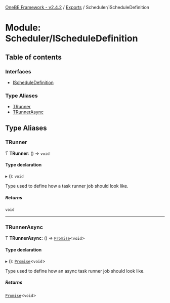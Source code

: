 [OneBE Framework - v2.4.2](../README.md) / [Exports](../modules.md) / Scheduler/IScheduleDefinition

# Module: Scheduler/IScheduleDefinition

## Table of contents

### Interfaces

- [IScheduleDefinition](../interfaces/Scheduler_IScheduleDefinition.IScheduleDefinition.md)

### Type Aliases

- [TRunner](Scheduler_IScheduleDefinition.md#trunner)
- [TRunnerAsync](Scheduler_IScheduleDefinition.md#trunnerasync)

## Type Aliases

### TRunner

Ƭ **TRunner**: () => `void`

#### Type declaration

▸ (): `void`

Type used to define how a task runner job should look like.

##### Returns

`void`

___

### TRunnerAsync

Ƭ **TRunnerAsync**: () => [`Promise`]( https://developer.mozilla.org/en-US/docs/Web/JavaScript/Reference/Global_Objects/Promise )<`void`\>

#### Type declaration

▸ (): [`Promise`]( https://developer.mozilla.org/en-US/docs/Web/JavaScript/Reference/Global_Objects/Promise )<`void`\>

Type used to define how an async task runner job should look like.

##### Returns

[`Promise`]( https://developer.mozilla.org/en-US/docs/Web/JavaScript/Reference/Global_Objects/Promise )<`void`\>
